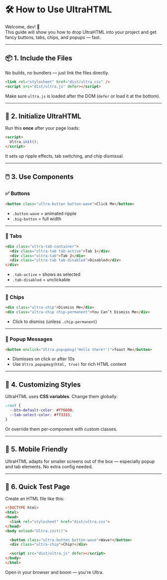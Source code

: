 # 🛠️ How to Use UltraHTML

Welcome, dev! 🎉  
This guide will show you how to drop UltraHTML into your project and get fancy buttons, tabs, chips, and popups — fast.

---

## 📦 1. Include the Files

No builds, no bundlers — just link the files directly.

```html
<link rel="stylesheet" href="dist/ultra.css" />
<script src="dist/ultra.js" defer></script>
````

Make sure `ultra.js` is loaded after the DOM (`defer` or load it at the bottom).

---

## 🚀 2. Initialize UltraHTML

Run this **once** after your page loads:

```html
<script>
  Ultra.init();
</script>
```

It sets up ripple effects, tab switching, and chip dismissal.

---

## 🖱️ 3. Use Components

### ✅ Buttons

```html
<button class="ultra-button button-wave">Click Me</button>
```

* `.button-wave` = animated ripple
* `.big-button` = full width

---

### 📑 Tabs

```html
<div class="ultra-tab-container">
  <div class="ultra-tab tab-active">Tab 1</div>
  <div class="ultra-tab">Tab 2</div>
  <div class="ultra-tab tab-disabled">Disabled</div>
</div>
```

* `.tab-active` = shows as selected
* `.tab-disabled` = unclickable

---

### 🎯 Chips

```html
<div class="ultra-chip">Dismiss Me</div>
<div class="ultra-chip chip-permanent">You Can’t Dismiss Me</div>
```

* Click to dismiss (unless `.chip-permanent`)

---

### 💬 Popup Messages

```html
<button onclick="Ultra.popupmsg('Hello there!')">Toast Me</button>
```

* Dismisses on click or after 10s
* Use `Ultra.popupmsg(html, true)` for rich HTML content

---

## 🎨 4. Customizing Styles

UltraHTML uses **CSS variables**. Change them globally:

```css
:root {
  --btn-default-color: #ff6600;
  --tab-select-color: #ff3333;
}
```

Or override them per-component with custom classes.

---

## 📱 5. Mobile Friendly

UltraHTML adapts for smaller screens out of the box — especially popup and tab elements. No extra config needed.

---

## 🧪 6. Quick Test Page

Create an HTML file like this:

```html
<!DOCTYPE html>
<html>
<head>
  <link rel="stylesheet" href="dist/ultra.css">
</head>
<body onload="Ultra.init()">

  <button class="ultra-button button-wave">Wave!</button>
  <div class="ultra-chip">Chip!</div>

  <script src="dist/ultra.js" defer></script>
</body>
</html>
```

Open in your browser and boom — you're Ultra.
